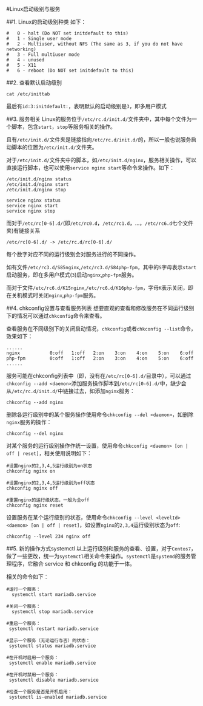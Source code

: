 #Linux启动级别与服务

##1. Linux的启动级别种类
如下：
```
#   0 - halt (Do NOT set initdefault to this)
#   1 - Single user mode
#   2 - Multiuser, without NFS (The same as 3, if you do not have networking)
#   3 - Full multiuser mode
#   4 - unused
#   5 - X11
#   6 - reboot (Do NOT set initdefault to this)
```
##2. 查看默认启动级别
```
cat /etc/inittab 
```
最后有`id:3:initdefault:`，表明默认的启动级别是`3`，即多用户模式

##3. 服务相关
Linux的服务位于`/etc/rc.d/init.d/`文件夹中，其中每个文件为一个脚本，包含`start`，`stop`等服务相关的操作。

且有`/etc/init.d/`文件夹是链接指向`/etc/rc.d/init.d/`的，所以一般也说服务启动脚本的位置为`/etc/init.d/`文件夹。

对于`/etc/init.d/`文件夹中的脚本，如`/etc/init.d/nginx`，服务相关操作，可以直接运行脚本，也可以使用`service nginx start`等命令来操作。如下：
```
/etc/init.d/nginx status
/etc/init.d/nginx start
/etc/init.d/nginx stop

service nginx status
service nginx start
service nginx stop
```

而对于`/etc/rc[0-6].d/`(即`/etc/rc0.d`，`/etc/rc1.d`，...，`/etc/rc6.d`七个文件夹)有链接关系
```
/etc/rc[0-6].d/ -> /etc/rc.d/rc[0-6].d/
```
每个数字对应不同的运行级别会对服务进行的不同操作。

如有文件`/etc/rc3.d/S85nginx`,`/etc/rc3.d/S84php-fpm`，其中的`S`字母表示`start`启动服务，即在多用户模式(`3`)启动`nginx`,`php-fpm`服务。

而对于文件`/etc/rc6.d/K15nginx`,`/etc/rc6.d/K16php-fpm`，字母`K`表示关闭，即在关机模式时关闭`nginx`,`php-fpm`服务。

##4. chkconfig设置与查看服务列表
想要直观的查看和修改服务在不同运行级别下的情况可以通过`chkconfig`命令来查看。

查看服务在不同级别下的关闭启动情况，`chkconfig`或者`chkconfig --list`命令，效果如下：
```
......
nginx           0:off   1:off   2:on    3:on    4:on    5:on    6:off
php-fpm         0:off   1:off   2:on    3:on    4:on    5:on    6:off
......
```

服务可能在chkconfig列表中（即，没有在`/etc/rc[0-6].d/`目录中），可以通过`chkconfig --add <daemon>`添加服务操作脚本到`/etc/rc[0-6].d/`中，缺少会从`/etc/rc.d/init.d/`中链接过去，如添加`nginx`服务：
```
chkconfig --add nginx
```

删除各运行级别中的某个服务操作使用命令`chkconfig --del <daemon>`，如删除`nginx`服务的操作：
```
chkconfig --del nginx
```

对某个服务的运行级别操作作统一设置，使用命令`chkconfig <daemon> [on | off | reset]`，相关使用说明如下：
```
#设置nginx的2,3,4,5运行级别为on状态
chkconfig nginx on

#设置nginx的2,3,4,5运行级别为off状态
chkconfig nginx off

#重置nginx的运行级状态，一般为全off
chkconfig nginx reset
```

设置服务在某个运行级别的状态，使用命令`chkconfig --level <levelId> <daemon> [on | off | reset]`，如设置`nginx`的`2,3,4`运行级别状态为`off`:
```
chkconfig --level 234 nginx off
```
##5. 新的操作方式systemctl
以上运行级别和服务的查看、设置，对于`Centos7`，做了一些更改，统一为`systemctl`相关命令来操作。`systemctl`是`systemd`的服务管理程序，它融合 service 和 chkconfig 的功能于一体。

相关的命令如下：
```
#运行一个服务：
  systemctl start mariadb.service 

#关闭一个服务：
  systemctl stop mariadb.service 

#重启一个服务：
 systemctl restart mariadb.service 

#显示一个服务（无论运行与否）的状态：
 systemctl status mariadb.service 

#在开机时启用一个服务：
 systemctl enable mariadb.service 

#在开机时禁用一个服务：
 systemctl disable mariadb.service 

#检查一个服务是否是开机启用：
 systemctl is-enabled mariadb.service

```